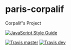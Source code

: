 # paris-corpalif
Corpalif's Project

[![JavaScript Style Guide](https://img.shields.io/badge/code_style-standard-brightgreen.svg)](https://standardjs.com)

[![Travis master](https://img.shields.io/travis/WildCodeSchool/paris-0218-corpalif-server.svg)](https://travis-ci.org/WildCodeSchool/REPO)
[![Travis dev](https://img.shields.io/travis/WildCodeSchool/paris-0218-corpalif-server/dev.svg)](https://travis-ci.org/WildCodeSchool/REPO/branches)


